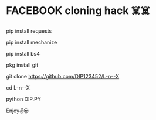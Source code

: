 # FACEBOOK cloning hack ☠️☠️

pip install requests

pip install mechanize

pip install bs4

pkg install git

git clone https://github.com/DIP123452/L-n--X

cd L-n--X

python DIP.PY


Enjoy✌️😒
